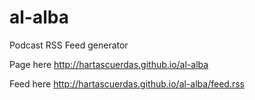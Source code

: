 # al-alba
Podcast RSS Feed generator

Page here
http://hartascuerdas.github.io/al-alba

Feed here
http://hartascuerdas.github.io/al-alba/feed.rss
